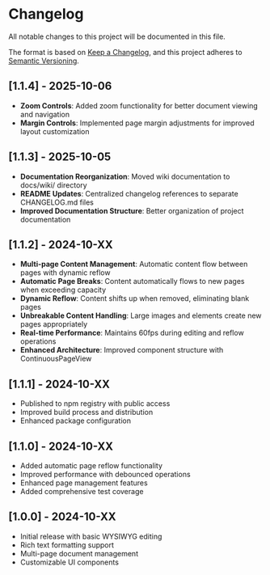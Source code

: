 # Changelog

All notable changes to this project will be documented in this file.

The format is based on [Keep a Changelog](https://keepachangelog.com/en/1.0.0/),
and this project adheres to [Semantic Versioning](https://semver.org/spec/v2.0.0.html).

## [1.1.4] - 2025-10-06
- **Zoom Controls**: Added zoom functionality for better document viewing and navigation
- **Margin Controls**: Implemented page margin adjustments for improved layout customization

## [1.1.3] - 2025-10-05
- **Documentation Reorganization**: Moved wiki documentation to docs/wiki/ directory
- **README Updates**: Centralized changelog references to separate CHANGELOG.md files
- **Improved Documentation Structure**: Better organization of project documentation

## [1.1.2] - 2024-10-XX
- **Multi-page Content Management**: Automatic content flow between pages with dynamic reflow
- **Automatic Page Breaks**: Content automatically flows to new pages when exceeding capacity
- **Dynamic Reflow**: Content shifts up when removed, eliminating blank pages
- **Unbreakable Content Handling**: Large images and elements create new pages appropriately
- **Real-time Performance**: Maintains 60fps during editing and reflow operations
- **Enhanced Architecture**: Improved component structure with ContinuousPageView

## [1.1.1] - 2024-10-XX
- Published to npm registry with public access
- Improved build process and distribution
- Enhanced package configuration

## [1.1.0] - 2024-10-XX
- Added automatic page reflow functionality
- Improved performance with debounced operations
- Enhanced page management features
- Added comprehensive test coverage

## [1.0.0] - 2024-10-XX
- Initial release with basic WYSIWYG editing
- Rich text formatting support
- Multi-page document management
- Customizable UI components